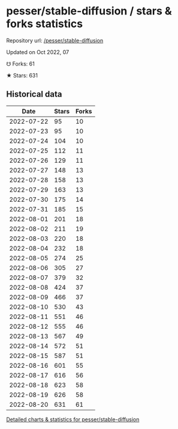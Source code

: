 # pesser/stable-diffusion / stars & forks statistics

Repository url: [/pesser/stable-diffusion](https://github.com/pesser/stable-diffusion)

Updated on Oct 2022, 07

☋ Forks: 61

★ Stars: 631

## Historical data
| Date | Stars | Forks |
|------|-------|-------|
| 2022-07-22 | 95 | 10 | 
| 2022-07-23 | 95 | 10 | 
| 2022-07-24 | 104 | 10 | 
| 2022-07-25 | 112 | 11 | 
| 2022-07-26 | 129 | 11 | 
| 2022-07-27 | 148 | 13 | 
| 2022-07-28 | 158 | 13 | 
| 2022-07-29 | 163 | 13 | 
| 2022-07-30 | 175 | 14 | 
| 2022-07-31 | 185 | 15 | 
| 2022-08-01 | 201 | 18 | 
| 2022-08-02 | 211 | 19 | 
| 2022-08-03 | 220 | 18 | 
| 2022-08-04 | 232 | 18 | 
| 2022-08-05 | 274 | 25 | 
| 2022-08-06 | 305 | 27 | 
| 2022-08-07 | 379 | 32 | 
| 2022-08-08 | 424 | 37 | 
| 2022-08-09 | 466 | 37 | 
| 2022-08-10 | 530 | 43 | 
| 2022-08-11 | 551 | 46 | 
| 2022-08-12 | 555 | 46 | 
| 2022-08-13 | 567 | 49 | 
| 2022-08-14 | 572 | 51 | 
| 2022-08-15 | 587 | 51 | 
| 2022-08-16 | 601 | 55 | 
| 2022-08-17 | 616 | 56 | 
| 2022-08-18 | 623 | 58 | 
| 2022-08-19 | 626 | 58 | 
| 2022-08-20 | 631 | 61 | 


[Detailed charts & statistics for pesser/stable-diffusion](https://reviewgithub.com/rep/pesser/stable-diffusion)
